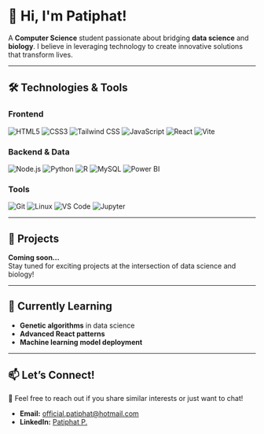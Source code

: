 # 👋 Hi, I'm **Patiphat**!

A **Computer Science** student passionate about bridging **data science** and **biology**. I believe in leveraging technology to create innovative solutions that transform lives.

---

## 🛠️ **Technologies & Tools**

### **Frontend**
<div align="left">
  <img src="https://img.shields.io/badge/-HTML5-E34F26?style=for-the-badge&logo=html5&logoColor=white" alt="HTML5" />
  <img src="https://img.shields.io/badge/-CSS3-1572B6?style=for-the-badge&logo=css3&logoColor=white" alt="CSS3" />
  <img src="https://img.shields.io/badge/-Tailwind_CSS-06B6D4?style=for-the-badge&logo=tailwind-css&logoColor=white" alt="Tailwind CSS" />
  <img src="https://img.shields.io/badge/-JavaScript-F7DF1E?style=for-the-badge&logo=javascript&logoColor=black" alt="JavaScript" />
  <img src="https://img.shields.io/badge/-React-61DAFB?style=for-the-badge&logo=react&logoColor=black" alt="React" />
  <img src="https://img.shields.io/badge/-Vite-646CFF?style=for-the-badge&logo=vite&logoColor=white" alt="Vite" />
</div>

### **Backend & Data**
<div align="left">
  <img src="https://img.shields.io/badge/-Node.js-339933?style=for-the-badge&logo=node.js&logoColor=white" alt="Node.js" />
  <img src="https://img.shields.io/badge/-Python-3776AB?style=for-the-badge&logo=python&logoColor=white" alt="Python" />
  <img src="https://img.shields.io/badge/-R-276DC3?style=for-the-badge&logo=r&logoColor=white" alt="R" />
  <img src="https://img.shields.io/badge/-MySQL-4479A1?style=for-the-badge&logo=mysql&logoColor=white" alt="MySQL" />
  <img src="https://img.shields.io/badge/-Power_BI-F2C811?style=for-the-badge&logo=power-bi&logoColor=black" alt="Power BI" />
</div>

### **Tools**
<div align="left">
  <img src="https://img.shields.io/badge/-Git-F05032?style=for-the-badge&logo=git&logoColor=white" alt="Git" />
  <img src="https://img.shields.io/badge/-Linux-FCC624?style=for-the-badge&logo=linux&logoColor=black" alt="Linux" />
  <img src="https://img.shields.io/badge/-VS_Code-007ACC?style=for-the-badge&logo=visual-studio-code&logoColor=white" alt="VS Code" />
  <img src="https://img.shields.io/badge/-Jupyter-F37626?style=for-the-badge&logo=jupyter&logoColor=white" alt="Jupyter" />
</div>

---

## 🚀 **Projects**

**Coming soon...**  
Stay tuned for exciting projects at the intersection of data science and biology!

---

## 🌱 **Currently Learning**

- **Genetic algorithms** in data science  
- **Advanced React patterns**  
- **Machine learning model deployment**  

---

## 📫 **Let’s Connect!**

💌 Feel free to reach out if you share similar interests or just want to chat!  

- **Email:** [official.patiphat@hotmail.com](mailto:official.patiphat@hotmail.com)  
- **LinkedIn:** [Patiphat P.](https://www.linkedin.com/in/ptpar)  
